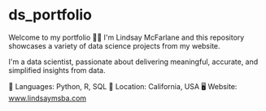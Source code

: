 # ds_portfolio

Welcome to my portfolio 💼✨ I'm Lindsay McFarlane and this repository showcases a variety of data science projects from my website. 

I'm a data scientist, passionate about delivering meaningful, accurate, and simplified insights from data.

🔧 Languages: Python, R, SQL
🌴 Location: California, USA
🖥️ Website: www.lindsaymsba.com


